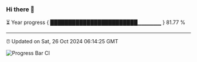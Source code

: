 ### Hi there 👋

⏳ Year progress { ████████████████████████▁▁▁▁▁▁ } 81.77 %

---

⏰ Updated on Sat, 26 Oct 2024 06:14:25 GMT

![Progress Bar CI](https://github.com/code-lakshay/GitHub-Actions-Demo/workflows/Progress%20Bar%20CI/badge.svg)

